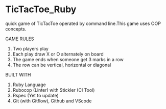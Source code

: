 # TicTacToe_Ruby
quick game of TicTacToe operated by command line.This game uses OOP concepts.

GAME RULES
   1. Two players play
   2. Each play draw X or O alternately on board
   3. The game ends when someone get 3 marks in a row
   4. The row can be vertical, horizontal or diagonal
   
   
BUILT WITH
  1. Ruby Language
  2. Rubocop (Linter) with Stickler (CI Tool)
  3. Rspec (Yet to update)
  4. Git (with Gitflow), Github and VScode
 
